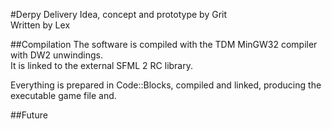 #Derpy Delivery
Idea, concept and prototype by Grit  
Written by Lex  

##Compilation
The software is compiled with the TDM MinGW32 compiler with DW2 unwindings.  
It is linked to the external SFML 2 RC library.  
  
Everything is prepared in Code::Blocks, compiled and linked, producing the executable game file and.  

##Future
